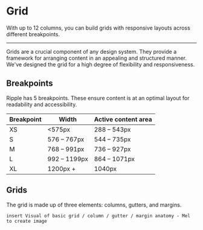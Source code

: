 # Grid

With up to 12 columns, you can build grids with responsive layouts across different breakpoints.

---
Grids are a crucial component of any design system. They provide a framework for arranging content in an appealing and structured manner. We've designed the grid for a high degree of flexibility and responsiveness.

## Breakpoints
Ripple has 5 breakpoints. These ensure content is at an optimal layout for readability and accessibility.

| Breakpoint | Width        | Active content area |
|------------|--------------|---------------------|
| XS         | <575px       | 288 – 543px         |
| S          | 576 – 767px  | 544 – 735px         |
| M          | 768 – 991px  | 736 – 927px         |
| L          | 992 – 1199px | 864 – 1071px        |
| XL         | 1200px +     | 1040px              |

## Grids
The grid is made up of three elements: columns, gutters, and margins.

`insert Visual of basic grid / column / gutter / margin anatomy - Mel to create image`

